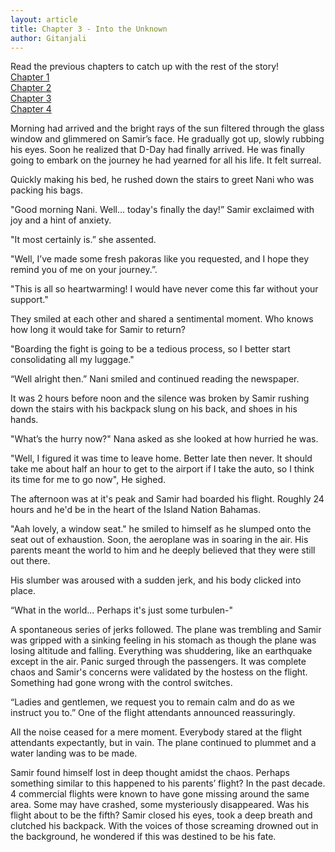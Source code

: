 ```yaml
---
layout: article
title: Chapter 3 - Into the Unknown
author: Gitanjali
---
```


Read the previous chapters to catch up with the rest of the story!<br>
[Chapter 1](/edition3/centuryahead)<br>
[Chapter 2](/edition4/centuryahead)<br>
[Chapter 3](/edition5/centuryahead)<br>
[Chapter 4](/edition6/centuryahead)<br>


Morning had arrived and the bright rays of the sun filtered through the glass window and glimmered on Samir’s face. He gradually got up, slowly rubbing his eyes. Soon he realized that D-Day had finally arrived. He was finally going to embark on the journey he had yearned for all his life. It felt surreal. 

Quickly making his bed, he rushed down the stairs to greet Nani who was packing his bags. 

"Good morning Nani. Well... today's finally the day!” Samir exclaimed with joy and a hint of anxiety. 

"It most certainly is.” she assented. 

"Well, I’ve made some fresh pakoras like you requested, and I hope they remind you of me on your journey.”. 

"This is all so heartwarming! I would have never come this far without your support."

They smiled at each other and shared a sentimental moment. Who knows how long it would take for Samir to return?

"Boarding the fight is going to be a tedious process, so I better start consolidating all my luggage."  

“Well alright then.” Nani smiled and continued reading the newspaper. 

It was 2 hours before noon and the silence was broken by Samir rushing down the stairs with his backpack slung on his back, and shoes in his hands. 

"What’s the hurry now?" Nana asked as she looked at how hurried he was. 

"Well, I figured it was time to leave home. Better late then never. It should take me about half an hour to get to the airport if I take the auto, so I think its time for me to go now", He sighed.

The afternoon was at it's peak and Samir had boarded his flight. Roughly 24 hours and he'd be in the heart of the Island Nation Bahamas. 

"Aah lovely, a window seat." he smiled to himself as he slumped onto the seat out of exhaustion. Soon, the aeroplane was in soaring in the air. His parents meant the world to him and he deeply believed that they were still out there.

His slumber was aroused with a sudden jerk, and his body clicked into place. 

“What in the world... Perhaps it's just some turbulen-" 

A spontaneous series of jerks followed. The plane was trembling and Samir was gripped with a sinking feeling in his stomach as though the plane was losing altitude and falling. Everything was shuddering, like an earthquake except in the air. Panic surged through the passengers. It was complete chaos and Samir's concerns were validated by the hostess on the flight. Something had gone wrong with the control switches. 

“Ladies and gentlemen, we request you to remain calm and do as we instruct you to.” One of the flight attendants announced reassuringly.

All the noise ceased for a mere moment. Everybody stared at the flight attendants expectantly, but in vain. The plane continued to plummet and a water landing was to be made.

Samir found himself lost in deep thought amidst the chaos. Perhaps something similar to this happened to his parents’ flight? In the past decade. 4 commercial flights were known to have gone missing around the same area. Some may have crashed, some mysteriously disappeared. Was his flight about to be the fifth? Samir closed his eyes, took a deep breath and clutched his backpack. With the voices of those screaming drowned out in the background, he wondered if this was destined to be his fate.
